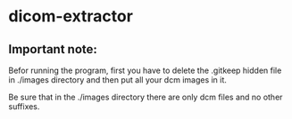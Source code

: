 # dicom-extractor

## Important note:

Befor running the program, first you have to delete the .gitkeep hidden file in ./images directory and then put all your dcm images in it.

Be sure that in the ./images directory there are only dcm files and no other suffixes.
